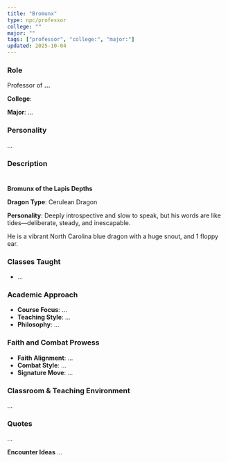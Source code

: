 ```yaml
---
title: "Bromunx"
type: npc/professor
college: ""
major: ""
tags: ["professor", "college:", "major:"]
updated: 2025-10-04
---
```


### Role

Professor of **...**

**College**: 

**Major**: ...


### Personality
...

### Description
#

**Bromunx of the Lapis Depths**

**Dragon Type**: Cerulean Dragon

**Personality**: Deeply introspective and slow to speak, but his words are like tides—deliberate, steady, and inescapable.

He is a vibrant North Carolina blue dragon with a huge snout,  and 1 floppy ear.

### Classes Taught

- ...

### Academic Approach
- **Course Focus**: ...
- **Teaching Style**: ...
- **Philosophy**: ...

### Faith and Combat Prowess
- **Faith Alignment**: ...
- **Combat Style**: ...
- **Signature Move**: ...

### Classroom & Teaching Environment
...

### Quotes
...

**Encounter Ideas**
...
